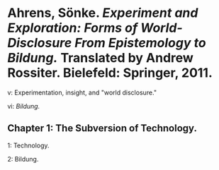 # Ahrens, Sönke. *Experiment and Exploration: Forms of World-Disclosure From Epistemology to Bildung.* Translated by Andrew Rossiter. Bielefeld: Springer, 2011.  

v: Experimentation, insight, and "world disclosure."  

vi: *Bildung.*  

## Chapter 1: The Subversion of Technology.  

1: Technology.  

2: Bildung.  
